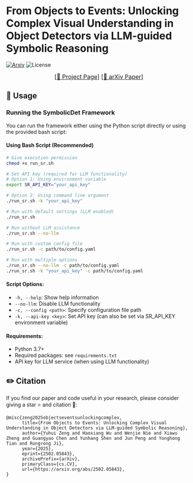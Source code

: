# From Objects to Events: Unlocking Complex Visual Understanding in Object Detectors via LLM-guided Symbolic Reasoning

[![Arxiv](https://img.shields.io/badge/Arxiv-2502.05843-red)](https://arxiv.org/abs/2502.05843)
![License](https://img.shields.io/badge/license-MIT-blue)

<font size=3><div align='center' > [[🍎 Project Page](https://ved-sr.github.io/)] [[📖 arXiv 
Paper](https://arxiv.org/abs/2502.05843)] </div></font>

## 🚀 Usage

### Running the SymbolicDet Framework

You can run the framework either using the Python script directly or using the provided bash script:

#### Using Bash Script (Recommended)

```bash
# Give execution permission
chmod +x run_sr.sh

# Set API key (required for LLM functionality)
# Option 1: Using environment variable
export SR_API_KEY="your_api_key"

# Option 2: Using command line argument
./run_sr.sh -k "your_api_key"

# Run with default settings (LLM enabled)
./run_sr.sh

# Run without LLM assistance
./run_sr.sh --no-llm

# Run with custom config file
./run_sr.sh -c path/to/config.yaml

# Run with multiple options
./run_sr.sh --no-llm -c path/to/config.yaml
./run_sr.sh -k "your_api_key" -c path/to/config.yaml
```

#### Script Options:
- `-h, --help`: Show help information
- `--no-llm`: Disable LLM functionality
- `-c, --config <path>`: Specify configuration file path
- `-k, --api-key <key>`: Set API key (can also be set via SR_API_KEY environment variable)

#### Requirements:

- Python 3.7+
- Required packages: see `requirements.txt`
- API key for LLM service (when using LLM functionality)

## ✏️ Citation

If you find our paper and code useful in your research, please consider giving a star ⭐ and citation 📝:

```
@misc{zeng2025objectseventsunlockingcomplex,
      title={From Objects to Events: Unlocking Complex Visual Understanding in Object Detectors via LLM-guided Symbolic Reasoning}, 
      author={Yuhui Zeng and Haoxiang Wu and Wenjie Nie and Xiawu Zheng and Guangyao Chen and Yunhang Shen and Jun Peng and Yonghong Tian and Rongrong Ji},
      year={2025},
      eprint={2502.05843},
      archivePrefix={arXiv},
      primaryClass={cs.CV},
      url={https://arxiv.org/abs/2502.05843}, 
}
```
